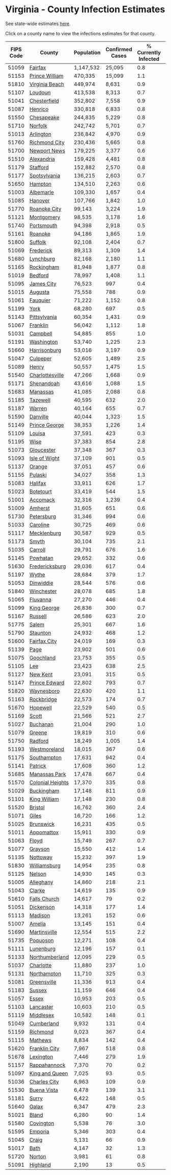 # Virginia - County Infection Estimates

See state-wide estimates [here](/infections/us-va).

Click on a county name to view the infections estimates for that county.

|   FIPS Code |                               County |   Population |   Confirmed Cases |   % Currently Infected |   % Total Infected |
|-------------|--------------------------------------|--------------|-------------------|------------------------|--------------------|
|       51059 |                   [Fairfax](fairfax) |    1,147,532 |            25,095 |                    0.8 |               10.9 |
|       51153 |     [Prince William](prince-william) |      470,335 |            15,099 |                    1.1 |               15.2 |
|       51810 |     [Virginia Beach](virginia-beach) |      449,974 |             8,631 |                    0.9 |                8.0 |
|       51107 |                   [Loudoun](loudoun) |      413,538 |             8,313 |                    0.7 |                9.3 |
|       51041 |         [Chesterfield](chesterfield) |      352,802 |             7,558 |                    0.9 |                9.5 |
|       51087 |                   [Henrico](henrico) |      330,818 |             6,833 |                    0.8 |                9.5 |
|       51550 |             [Chesapeake](chesapeake) |      244,835 |             5,229 |                    0.8 |                8.9 |
|       51710 |                   [Norfolk](norfolk) |      242,742 |             5,701 |                    0.7 |                9.6 |
|       51013 |               [Arlington](arlington) |      236,842 |             4,970 |                    0.9 |               10.6 |
|       51760 |       [Richmond City](richmond-city) |      230,436 |             5,665 |                    0.8 |               10.8 |
|       51700 |         [Newport News](newport-news) |      179,225 |             3,377 |                    0.6 |                7.6 |
|       51510 |             [Alexandria](alexandria) |      159,428 |             4,481 |                    0.8 |               13.8 |
|       51179 |                 [Stafford](stafford) |      152,882 |             2,570 |                    0.8 |                7.8 |
|       51177 |         [Spotsylvania](spotsylvania) |      136,215 |             2,603 |                    0.7 |                8.4 |
|       51650 |                   [Hampton](hampton) |      134,510 |             2,263 |                    0.6 |                6.9 |
|       51003 |               [Albemarle](albemarle) |      109,330 |             1,657 |                    0.4 |                6.1 |
|       51085 |                   [Hanover](hanover) |      107,766 |             1,842 |                    1.0 |                7.4 |
|       51770 |         [Roanoke City](roanoke-city) |       99,143 |             3,224 |                    1.9 |               12.8 |
|       51121 |             [Montgomery](montgomery) |       98,535 |             3,178 |                    1.6 |               12.2 |
|       51740 |             [Portsmouth](portsmouth) |       94,398 |             2,918 |                    0.5 |               12.5 |
|       51161 |                   [Roanoke](roanoke) |       94,186 |             1,865 |                    1.9 |                8.4 |
|       51800 |                   [Suffolk](suffolk) |       92,108 |             2,404 |                    0.7 |               10.9 |
|       51069 |               [Frederick](frederick) |       89,313 |             1,309 |                    1.4 |                7.3 |
|       51680 |               [Lynchburg](lynchburg) |       82,168 |             2,180 |                    1.1 |               10.3 |
|       51165 |             [Rockingham](rockingham) |       81,948 |             1,877 |                    0.8 |               10.4 |
|       51019 |                   [Bedford](bedford) |       78,997 |             1,408 |                    1.1 |                7.1 |
|       51095 |             [James City](james-city) |       76,523 |               997 |                    0.4 |                6.1 |
|       51015 |                   [Augusta](augusta) |       75,558 |               788 |                    0.9 |                4.6 |
|       51061 |                 [Fauquier](fauquier) |       71,222 |             1,152 |                    0.8 |                7.6 |
|       51199 |                         [York](york) |       68,280 |               697 |                    0.5 |                4.4 |
|       51143 |         [Pittsylvania](pittsylvania) |       60,354 |             1,431 |                    0.9 |                9.1 |
|       51067 |                 [Franklin](franklin) |       56,042 |             1,112 |                    1.8 |                8.0 |
|       51031 |                 [Campbell](campbell) |       54,885 |               855 |                    1.0 |                6.1 |
|       51191 |             [Washington](washington) |       53,740 |             1,225 |                    2.3 |                9.7 |
|       51660 |         [Harrisonburg](harrisonburg) |       53,016 |             3,197 |                    0.9 |               26.0 |
|       51047 |                 [Culpeper](culpeper) |       52,605 |             1,489 |                    2.5 |               15.2 |
|       51089 |                       [Henry](henry) |       50,557 |             1,475 |                    1.5 |               11.9 |
|       51540 |   [Charlottesville](charlottesville) |       47,266 |             1,668 |                    0.9 |               13.6 |
|       51171 |             [Shenandoah](shenandoah) |       43,616 |             1,088 |                    1.5 |               12.4 |
|       51683 |                 [Manassas](manassas) |       41,085 |             2,088 |                    0.8 |               25.1 |
|       51185 |                 [Tazewell](tazewell) |       40,595 |               632 |                    2.0 |                6.9 |
|       51187 |                     [Warren](warren) |       40,164 |               655 |                    0.7 |                7.4 |
|       51590 |                 [Danville](danville) |       40,044 |             1,323 |                    1.5 |               13.0 |
|       51149 |       [Prince George](prince-george) |       38,353 |             1,226 |                    1.4 |               12.6 |
|       51109 |                     [Louisa](louisa) |       37,591 |               423 |                    0.3 |                4.8 |
|       51195 |                         [Wise](wise) |       37,383 |               854 |                    2.8 |                9.8 |
|       51073 |             [Gloucester](gloucester) |       37,348 |               367 |                    0.3 |                3.9 |
|       51093 |       [Isle of Wight](isle-of-wight) |       37,109 |               901 |                    0.5 |               10.1 |
|       51137 |                     [Orange](orange) |       37,051 |               457 |                    0.6 |                5.4 |
|       51155 |                   [Pulaski](pulaski) |       34,027 |               358 |                    1.3 |                4.8 |
|       51083 |                   [Halifax](halifax) |       33,911 |               626 |                    1.7 |                7.8 |
|       51023 |               [Botetourt](botetourt) |       33,419 |               544 |                    1.5 |                7.0 |
|       51001 |                 [Accomack](accomack) |       32,316 |             1,239 |                    0.4 |               21.2 |
|       51009 |                   [Amherst](amherst) |       31,605 |               651 |                    0.6 |                7.8 |
|       51730 |             [Petersburg](petersburg) |       31,346 |               994 |                    0.6 |               12.6 |
|       51033 |                 [Caroline](caroline) |       30,725 |               469 |                    0.6 |                6.5 |
|       51117 |           [Mecklenburg](mecklenburg) |       30,587 |               929 |                    0.5 |               12.9 |
|       51173 |                       [Smyth](smyth) |       30,104 |               735 |                    2.1 |               10.0 |
|       51035 |                   [Carroll](carroll) |       29,791 |               676 |                    1.6 |               10.1 |
|       51145 |                 [Powhatan](powhatan) |       29,652 |               332 |                    0.6 |                4.8 |
|       51630 |     [Fredericksburg](fredericksburg) |       29,036 |               617 |                    0.4 |                9.2 |
|       51197 |                       [Wythe](wythe) |       28,684 |               379 |                    1.7 |                6.3 |
|       51053 |               [Dinwiddie](dinwiddie) |       28,544 |               576 |                    0.6 |                8.0 |
|       51840 |             [Winchester](winchester) |       28,078 |               685 |                    1.8 |               11.7 |
|       51065 |                 [Fluvanna](fluvanna) |       27,270 |               446 |                    0.4 |                7.1 |
|       51099 |           [King George](king-george) |       26,836 |               300 |                    0.7 |                5.2 |
|       51167 |                   [Russell](russell) |       26,586 |               623 |                    2.0 |                9.1 |
|       51775 |                       [Salem](salem) |       25,301 |               667 |                    1.6 |               10.5 |
|       51790 |                 [Staunton](staunton) |       24,932 |               468 |                    1.2 |                7.7 |
|       51600 |         [Fairfax City](fairfax-city) |       24,019 |               169 |                    0.3 |                3.5 |
|       51139 |                         [Page](page) |       23,902 |               501 |                    0.6 |               10.4 |
|       51075 |               [Goochland](goochland) |       23,753 |               355 |                    0.5 |                7.0 |
|       51105 |                           [Lee](lee) |       23,423 |               638 |                    2.5 |               11.2 |
|       51127 |                 [New Kent](new-kent) |       23,091 |               315 |                    0.5 |                5.6 |
|       51147 |       [Prince Edward](prince-edward) |       22,802 |               793 |                    0.7 |               14.4 |
|       51820 |             [Waynesboro](waynesboro) |       22,630 |               420 |                    1.1 |                7.9 |
|       51163 |             [Rockbridge](rockbridge) |       22,573 |               174 |                    0.7 |                3.4 |
|       51670 |                 [Hopewell](hopewell) |       22,529 |               540 |                    0.5 |                9.9 |
|       51169 |                       [Scott](scott) |       21,566 |               521 |                    2.7 |               10.3 |
|       51027 |                 [Buchanan](buchanan) |       21,004 |               290 |                    1.0 |                5.8 |
|       51079 |                     [Greene](greene) |       19,819 |               310 |                    0.6 |                6.4 |
|       51750 |                   [Radford](radford) |       18,249 |             1,005 |                    1.4 |               20.0 |
|       51193 |         [Westmoreland](westmoreland) |       18,015 |               367 |                    0.6 |                8.5 |
|       51175 |           [Southampton](southampton) |       17,631 |               942 |                    0.4 |               21.2 |
|       51141 |                   [Patrick](patrick) |       17,608 |               360 |                    1.2 |                8.4 |
|       51685 |       [Manassas Park](manassas-park) |       17,478 |               667 |                    0.4 |               18.3 |
|       51570 | [Colonial Heights](colonial-heights) |       17,370 |               335 |                    0.8 |                9.0 |
|       51029 |             [Buckingham](buckingham) |       17,148 |               811 |                    0.9 |               23.7 |
|       51101 |         [King William](king-william) |       17,148 |               230 |                    0.8 |                5.6 |
|       51520 |                   [Bristol](bristol) |       16,762 |               360 |                    2.4 |                9.2 |
|       51071 |                       [Giles](giles) |       16,720 |               166 |                    1.2 |                4.4 |
|       51025 |               [Brunswick](brunswick) |       16,231 |               435 |                    0.5 |               10.5 |
|       51011 |             [Appomattox](appomattox) |       15,911 |               330 |                    0.9 |                8.3 |
|       51063 |                       [Floyd](floyd) |       15,749 |               267 |                    0.7 |                6.6 |
|       51077 |                   [Grayson](grayson) |       15,550 |               412 |                    1.4 |               11.1 |
|       51135 |                 [Nottoway](nottoway) |       15,232 |               397 |                    1.9 |               11.2 |
|       51830 |         [Williamsburg](williamsburg) |       14,954 |               235 |                    0.8 |                7.3 |
|       51125 |                     [Nelson](nelson) |       14,930 |               145 |                    0.3 |                3.9 |
|       51005 |               [Alleghany](alleghany) |       14,860 |               218 |                    2.1 |                6.1 |
|       51043 |                     [Clarke](clarke) |       14,619 |               135 |                    0.9 |                4.5 |
|       51610 |         [Falls Church](falls-church) |       14,617 |                79 |                    0.2 |                3.7 |
|       51051 |               [Dickenson](dickenson) |       14,318 |               177 |                    1.4 |                5.2 |
|       51113 |                   [Madison](madison) |       13,261 |               152 |                    0.6 |                5.2 |
|       51007 |                     [Amelia](amelia) |       13,145 |               151 |                    0.4 |                5.1 |
|       51690 |         [Martinsville](martinsville) |       12,554 |               515 |                    2.2 |               17.0 |
|       51735 |                 [Poquoson](poquoson) |       12,271 |               108 |                    0.4 |                3.7 |
|       51111 |               [Lunenburg](lunenburg) |       12,196 |               157 |                    0.1 |                4.9 |
|       51133 |     [Northumberland](northumberland) |       12,095 |               229 |                    0.5 |                7.5 |
|       51037 |               [Charlotte](charlotte) |       11,880 |               237 |                    1.0 |                8.0 |
|       51131 |           [Northampton](northampton) |       11,710 |               325 |                    0.3 |               15.5 |
|       51081 |           [Greensville](greensville) |       11,336 |               913 |                    0.4 |               32.5 |
|       51183 |                     [Sussex](sussex) |       11,159 |               646 |                    0.4 |               23.5 |
|       51057 |                       [Essex](essex) |       10,953 |               203 |                    0.5 |                8.2 |
|       51103 |               [Lancaster](lancaster) |       10,603 |               210 |                    0.5 |                7.4 |
|       51119 |               [Middlesex](middlesex) |       10,582 |               148 |                    0.1 |                5.4 |
|       51049 |             [Cumberland](cumberland) |        9,932 |               131 |                    0.4 |                5.9 |
|       51159 |                 [Richmond](richmond) |        9,023 |               367 |                    0.4 |               24.2 |
|       51115 |                   [Mathews](mathews) |        8,834 |               142 |                    0.4 |                5.8 |
|       51620 |       [Franklin City](franklin-city) |        7,967 |               518 |                    0.8 |               24.8 |
|       51678 |               [Lexington](lexington) |        7,446 |               279 |                    1.9 |               13.9 |
|       51157 |         [Rappahannock](rappahannock) |        7,370 |                70 |                    0.2 |                4.2 |
|       51097 |     [King and Queen](king-and-queen) |        7,025 |                93 |                    0.5 |                5.5 |
|       51036 |         [Charles City](charles-city) |        6,963 |               109 |                    0.9 |                7.5 |
|       51530 |           [Buena Vista](buena-vista) |        6,478 |               139 |                    3.1 |               10.8 |
|       51181 |                       [Surry](surry) |        6,422 |               148 |                    0.5 |                8.8 |
|       51640 |                       [Galax](galax) |        6,347 |               479 |                    2.3 |               33.5 |
|       51021 |                       [Bland](bland) |        6,280 |                90 |                    1.4 |                6.1 |
|       51580 |               [Covington](covington) |        5,538 |                76 |                    3.0 |                6.5 |
|       51595 |                   [Emporia](emporia) |        5,346 |               303 |                    0.4 |               24.4 |
|       51045 |                       [Craig](craig) |        5,131 |                66 |                    0.9 |                5.3 |
|       51017 |                         [Bath](bath) |        4,147 |                32 |                    1.3 |                3.5 |
|       51720 |                     [Norton](norton) |        3,981 |                61 |                    0.8 |                5.9 |
|       51091 |                 [Highland](highland) |        2,190 |                13 |                    0.5 |                2.8 |